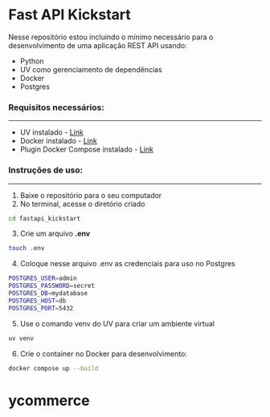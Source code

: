 # Fast API Kickstart
Nesse repositório estou incluindo o mínimo necessário para o desenvolvimento de uma aplicação REST API usando:
- Python
- UV como gerenciamento de dependências
- Docker
- Postgres

### Requisitos necessários:
---
- UV instalado -  [Link](https://docs.astral.sh/uv/)
- Docker instalado - [Link](https://docs.docker.com/engine/install/ubuntu/)
- Plugin Docker Compose instalado - [Link](https://docs.docker.com/compose/)


### Instruções de uso:
---
1. Baixe o repositório para o seu computador
2. No terminal, acesse o diretório criado
```bash
cd fastapi_kickstart
```
3. Crie um arquivo **.env**
```bash
touch .env
```

  4. Coloque nesse arquivo .env as credenciais para uso no Postgres
```bash
POSTGRES_USER=admin
POSTGRES_PASSWORD=secret
POSTGRES_DB=mydatabase
POSTGRES_HOST=db
POSTGRES_PORT=5432
```
5.  Use o comando venv do UV para criar um ambiente virtual
```bash
uv venv
```
6. Crie o container no Docker para desenvolvimento:
```bash
docker compose up --build
```

# ycommerce
